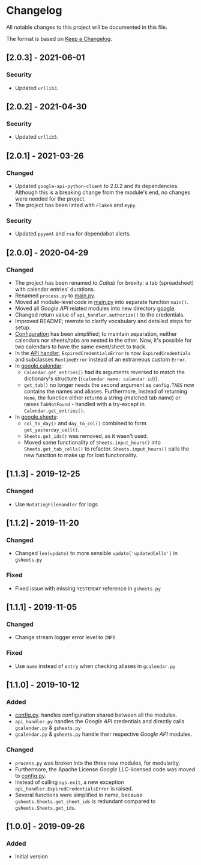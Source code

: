 # Changelog
All notable changes to this project will be documented in this file.

The format is based on [Keep a Changelog](https://keepachangelog.com/en/1.0.0/).

## [2.0.3] - 2021-06-01
### Security
- Updated `urllib3`.

## [2.0.2] - 2021-04-30
### Security
- Updated `urllib3`.

## [2.0.1] - 2021-03-26
### Changed
- Updated `google-api-python-client` to 2.0.2 and its dependencies. Although this is a breaking change from the module's end, no changes were needed for the project.
- The project has been linted with `Flake8` and `mypy`.

### Security
- Updated `pyyaml` and `rsa` for dependabot alerts.

## [2.0.0] - 2020-04-29
### Changed
- The project has been renamed to *Caltab* for brevity: a tab (spreadsheet) with calendar entries' durations.
- Renamed `process.py` to [main.py](main.py).
- Moved all module-level code in [main.py](main.py) into separate function `main()`.
- Moved all *Google API* related modules into new directory [google](google).
- Changed return value of `api_handler.authorize()` to the credentials.
- Improved README; rewrote to clarify vocabulary and detailed steps for setup.
- [Configuration](config.yaml.example) has been simplified; to maintain separation, neither calendars nor sheets/tabs are nested in the other. Now, it's possible for two calendars to have the same event/sheet to track.
- In the [API handler](google/api_handler.py), `ExpiredCredentialsError` is now `ExpiredCredentials` and subclasses `RuntimeError` instead of an extraneous custom `Error`.
- In [google.calendar](google/calendar.py):
    - `Calendar.get_entries()` had its arguments reversed to match the dictionary's structure (`{calendar name: calendar id}`).
    - `get_tab()` no longer needs the second argument as `config.TABS` now contains the names and aliases. Furthermore, instead of returning `None`, the function either returns a string (matched tab name) or raises `TabNotFound` - handled with a try-except in `Calendar.get_entries()`.
- In [google.sheets](google/sheets.py):
    - `col_to_day()` and `day_to_col()` combined to form `get_yesterday_cell()`.
    - `Sheets.get_ids()` was removed, as it wasn't used.
    - Moved some functionality of `Sheets.input_hours()` into `Sheets.get_tab_cells()` to refactor. `Sheets.input_hours()` calls the new function to make up for lost functionality.

## [1.1.3] - 2019-12-25
### Changed
- Use `RotatingFileHandler` for logs

## [1.1.2] - 2019-11-20
### Changed
- Changed `len(update)` to more sensible `update['updatedCells']` in `gsheets.py`

### Fixed
- Fixed issue with missing `YESTERDAY` reference in `gsheets.py`

## [1.1.1] - 2019-11-05
### Changed
- Change stream logger error level to `INFO`

### Fixed
- Use `name` instead of `entry` when checking aliases in `gcalendar.py`

## [1.1.0] - 2019-10-12
### Added
- [config.py]. handles configuration shared between all the modules.
- `api_handler.py` handles the *Google API* credentials and directly calls `gcalendar.py` & `gsheets.py`
- `gcalendar.py` & `gsheets.py` handle their respective *Google API* modules.

### Changed
- `process.py` was broken into the three new modules, for modularity.
- Furthermore, the Apache License *Google LLC*-licensed code was moved to [config.py].
- Instead of calling `sys.exit`, a new exception `api_handler.ExpiredCredentialsError` is raised.
- Several functions were simplified in name, because `gsheets.Sheets.get_sheet_ids` is redundant compared to `gsheets.Sheets.get_ids`.

## [1.0.0] - 2019-09-26
### Added
- Initial version

[config.py]: config.py
